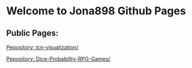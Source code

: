 # Welcome to Jona898 Github Pages

## Public Pages:

[Pepository: lcn-visualization/](./lcn-visualization/)

[Pepository: Dice-Probability-RPG-Games/](./Dice-Probability-RPG-Games/)
